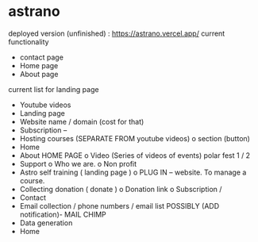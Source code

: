 # astrano

deployed  version (unfinished) : https://astrano.vercel.app/
current functionality
- contact page
- Home page
- About page

current list for landing page
-	Youtube videos 
-	Landing page  
-	Website name / domain (cost for that)
-	Subscription – 
-	Hosting courses (SEPARATE FROM youtube videos)
o	section (button) 
-	Home 
-	About HOME PAGE
o	Video (Series of videos of events) polar fest 1 / 2
-	Support
o	Who we are.
o	Non profit
-	Astro self training ( landing page ) 
o	PLUG IN – website. To manage a course. 
-	Collecting donation ( donate )
o	Donation link 
o	Subscription / 
-	Contact 
-	Email collection / phone numbers / email list POSSIBLY (ADD notification)- MAIL CHIMP
-	Data generation 
-	Home



